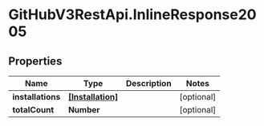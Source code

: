 # GitHubV3RestApi.InlineResponse2005

## Properties

Name | Type | Description | Notes
------------ | ------------- | ------------- | -------------
**installations** | [**[Installation]**](Installation.md) |  | [optional] 
**totalCount** | **Number** |  | [optional] 


